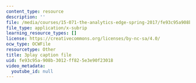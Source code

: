 ```yaml
---
content_type: resource
description: ''
file: /media/courses/15-071-the-analytics-edge-spring-2017/fe93c95a908b3012ff825e3e90f23018_aktu4aRQ5X4.srt
file_type: application/x-subrip
learning_resource_types: []
license: https://creativecommons.org/licenses/by-nc-sa/4.0/
ocw_type: OCWFile
resourcetype: Other
title: 3play caption file
uid: fe93c95a-908b-3012-ff82-5e3e90f23018
video_metadata:
  youtube_id: null
---
```

